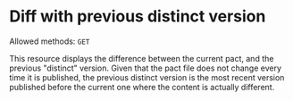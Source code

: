 # Diff with previous distinct version

Allowed methods: `GET`

This resource displays the difference between the current pact, and the previous "distinct" version. Given that the pact file does not change every time it is published, the previous distinct version is the most recent version published before the current one where the content is actually different.
